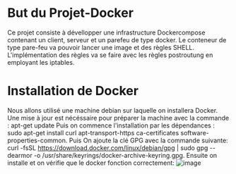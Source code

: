 # But du Projet-Docker
Ce projet consiste à dévellopper une infrastructure Dockercompose contenant un client, serveur et un parefeu de type docker. Le conteneur de type pare-feu va pouvoir lancer une image et des règles SHELL. L'implémentation des règles va se faire avec les règles postroutung en employant les iptables.

# Installation de Docker
Nous allons utilisé une machine debian sur laquelle on installera Docker. Une mise à jour est nécéssaire pour préparer la machine avec la commande : apt-get update
Puis on commence l'installation par les dépendances : sudo apt-get install  curl apt-transport-https ca-certificates software-properties-common.
Puis On ajoute la clé GPG avec la commande suivante: curl -fsSL https://download.docker.com/linux/debian/gpg |  sudo gpg --dearmor -o /usr/share/keyrings/docker-archive-keyring.gpg.
Ensuite on installe et on vérifie que le docker fonction correctement:
![image](https://user-images.githubusercontent.com/66318278/170119519-50452215-9275-4aca-955d-0cb29ef3b3fa.png)

